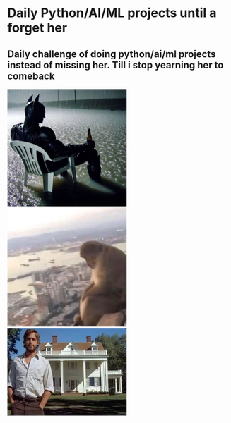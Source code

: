 # Daily Python/AI/ML projects until a forget her

## Daily challenge of doing python/ai/ml projects instead of missing her. Till i stop yearning her to comeback

<p>
  <img src="batman.jpg" width="270">
  <img src="monkeysad.jpg" width="270">
  <img src="thenotebook.jpg" width="270">
</p>